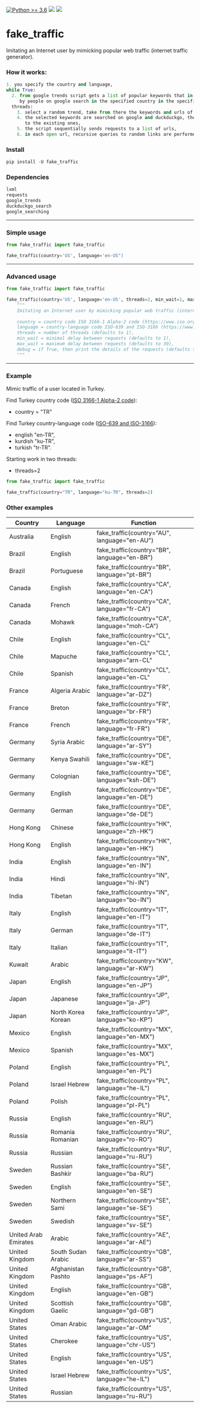 [![Python >= 3.6](https://img.shields.io/badge/python->=3.6-red.svg)](https://www.python.org/downloads/) [![](https://badgen.net/github/release/deedy5/fake_traffic)](https://github.com/deedy5/fake_traffic/releases) [![](https://badge.fury.io/py/fake-traffic.svg)](https://pypi.org/project/fake-traffic) 
# fake_traffic
Imitating an Internet user by mimicking popular web traffic (internet traffic generator).

### How it works:
```python
1. you specify the country and language,
while True:
  2. from google trends script gets a list of popular keywords that in real time are searched 
     by people on google search in the specified country in the specified language,
  threads:
    3. select a random trend, take from there the keywords and urls of related articles,
    4. the selected keywords are searched on google and duckduckgo, the found urls are added 
       to the existing ones,
    5. the script sequentially sends requests to a list of urls,
    6. in each open url, recursive queries to random links are performed to a random depth (1-5).
```

### Install

```python
pip install -U fake_traffic
```

### Dependencies
```python
lxml
requests
google_trends
duckduckgo_search
google_searching
```
---
### Simple usage
```python
from fake_traffic import fake_traffic

fake_traffic(country='US', language='en-US")
```
---
### Advanced usage
```python
from fake_traffic import fake_traffic

fake_traffic(country='US', language='en-US', threads=2, min_wait=1, max_wait=5, debug=True)
    """
    Imitating an Internet user by mimicking popular web traffic (internet traffic generator).
    
    country = country code ISO 3166-1 Alpha-2 code (https://www.iso.org/obp/ui/),
    language = country-language code ISO-639 and ISO-3166 (https://www.fincher.org/Utilities/CountryLanguageList.shtml),
    threads = number of threads (defaults to 1),
    min_wait = minimal delay between requests (defaults to 1),
    max_wait = maximum delay between requests (defaults to 30),
    debug = if True, then print the details of the requests (defaults to False).
    """
```
---
### Example
Mimic traffic of a user located in Turkey.

Find Turkey country code ([ISO 3166-1 Alpha-2 code](https://www.iso.org/obp/ui/)):</br>
  - country = "TR" </br>

Find Turkey country-language code ([ISO-639 and ISO-3166](https://www.fincher.org/Utilities/CountryLanguageList.shtml)): </br>
  - english  "en-TR", </br>
  - kurdish  "ku-TR", </br>
  - turkish  "tr-TR". </br>

Starting work in two threads:
  - threads=2
```python
from fake_traffic import fake_traffic

fake_traffic(country="TR", language="ku-TR", threads=2)
```
### Other examples
Country   | Language  | Function                                     |
----------|---------- | ---------------------------------------------|
Australia | English   | fake_traffic(country="AU", language="en-AU") |
Brazil    | English   | fake_traffic(country="BR", language="en-BR") |
Brazil    | Portuguese| fake_traffic(country="BR", language="pt-BR") |
Canada    | English   | fake_traffic(country="CA", language="en-CA") |
Canada    | French    | fake_traffic(country="CA", language="fr-CA") |
Canada    | Mohawk    | fake_traffic(country="CA", language="moh-CA")|
Chile     | English   | fake_traffic(country="CL", language="en-CL"  |
Chile     | Mapuche   | fake_traffic(country="CL", language="arn-CL" |
Chile     | Spanish   | fake_traffic(country="CL", language="en-CL"  |
France    | Algeria Arabic | fake_traffic(country="FR", language="ar-DZ") |
France    | Breton    | fake_traffic(country="FR", language="br-FR") |
France    | French    | fake_traffic(country="FR", language="fr-FR") |
Germany   | Syria Arabic | fake_traffic(country="DE", language="ar-SY") |
Germany   | Kenya Swahili | fake_traffic(country="DE", language="sw-KE") |
Germany   | Colognian | fake_traffic(country="DE", language="ksh-DE")|
Germany   | English   | fake_traffic(country="DE", language="en-DE") |
Germany   | German    | fake_traffic(country="DE", language="de-DE") |
Hong Kong | Chinese   | fake_traffic(country="HK", language="zh-HK") |
Hong Kong | English   | fake_traffic(country="HK", language="en-HK") |
India     | English   | fake_traffic(country="IN", language="en-IN") |
India     | Hindi     | fake_traffic(country="IN", language="hi-IN") |
India     | Tibetan   | fake_traffic(country="IN", language="bo-IN") |
Italy     | English   | fake_traffic(country="IT", language="en-IT") |
Italy     | German    | fake_traffic(country="IT", language="de-IT") |
Italy     | Italian   | fake_traffic(country="IT", language="it-IT") |
Kuwait    | Arabic    | fake_traffic(country="KW", language="ar-KW") |
Japan     | English   | fake_traffic(country="JP", language="en-JP") |
Japan     | Japanese  | fake_traffic(country="JP", language="ja-JP") |
Japan     | North Korea	Korean   | fake_traffic(country="JP", language="ko-KP") |
Mexico    | English   | fake_traffic(country="MX", language="en-MX") |
Mexico    | Spanish   | fake_traffic(country="MX", language="es-MX") |
Poland    | English   | fake_traffic(country="PL", language="en-PL") |
Poland    | Israel Hebrew    | fake_traffic(country="PL", language="he-IL") |
Poland    | Polish    | fake_traffic(country="PL", language="pl-PL") |
Russia    | English   | fake_traffic(country="RU", language="en-RU") |
Russia    | Romania Romanian  | fake_traffic(country="RU", language="ro-RO") |
Russia    | Russian   | fake_traffic(country="RU", language="ru-RU") |
Sweden    | Russian Bashkir   | fake_traffic(country="SE", language="ba-RU") |
Sweden    | English   | fake_traffic(country="SE", language="en-SE") |
Sweden    | Northern Sami   | fake_traffic(country="SE", language="se-SE") |
Sweden    | Swedish   | fake_traffic(country="SE", language="sv-SE") |
United Arab Emirates | Arabic | fake_traffic(country="AE", language="ar-AE") |
United Kingdom | South Sudan	Arabic | fake_traffic(country="GB", language="ar-SS") |
United Kingdom | Afghanistan	Pashto | fake_traffic(country="GB", language="ps-AF") |
United Kingdom | English   | fake_traffic(country="GB", language="en-GB") |
United Kingdom | Scottish Gaelic   | fake_traffic(country="GB", language="gd-GB") |
United States  | Oman Arabic    | fake_traffic(country="US", language="ar-OM"   |
United States  | Cherokee  | fake_traffic(country="US", language="chr-US") |
United States  | English   | fake_traffic(country="US", language="en-US") |
United States  | Israel Hebrew   | fake_traffic(country="US", language="he-IL") |
United States  | Russian   | fake_traffic(country="US", language="ru-RU") |





